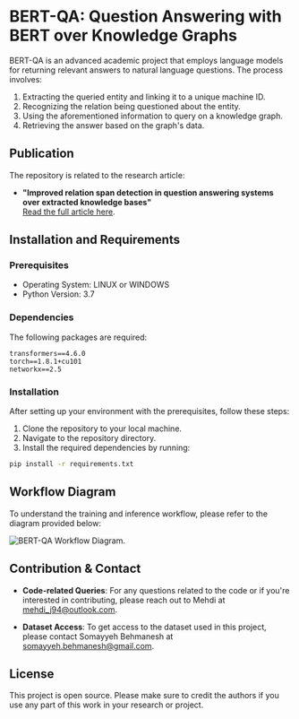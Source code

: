 # BERT-QA: Question Answering with BERT over Knowledge Graphs

BERT-QA is an advanced academic project that employs language models for returning relevant answers to natural language questions. The process involves:

1. Extracting the queried entity and linking it to a unique machine ID.
2. Recognizing the relation being questioned about the entity.
3. Using the aforementioned information to query on a knowledge graph.
4. Retrieving the answer based on the graph's data.

## Publication

The repository is related to the research article:
- **"Improved relation span detection in question answering systems over extracted knowledge bases"**  
  [Read the full article here](https://www.sciencedirect.com/science/article/pii/S095741742300475X).

## Installation and Requirements

### Prerequisites

- Operating System: LINUX or WINDOWS
- Python Version: 3.7

### Dependencies

The following packages are required:

```
transformers==4.6.0
torch==1.8.1+cu101
networkx==2.5
```

### Installation

After setting up your environment with the prerequisites, follow these steps:

1. Clone the repository to your local machine.
2. Navigate to the repository directory.
3. Install the required dependencies by running:

```bash
pip install -r requirements.txt
```

## Workflow Diagram


To understand the training and inference workflow, please refer to the diagram provided below:

![BERT-QA Workflow Diagram](rsc/OV.jpg).

## Contribution & Contact

- **Code-related Queries**: For any questions related to the code or if you're interested in contributing, please reach out to Mehdi at [mehdi_j94@outlook.com](mailto:mehdi_j94@outlook.com).

- **Dataset Access**: To get access to the dataset used in this project, please contact Somayyeh Behmanesh at [somayyeh.behmanesh@gmail.com](mailto:somayyeh.behmanesh@gmail.com).

## License

This project is open source. Please make sure to credit the authors if you use any part of this work in your research or project.

